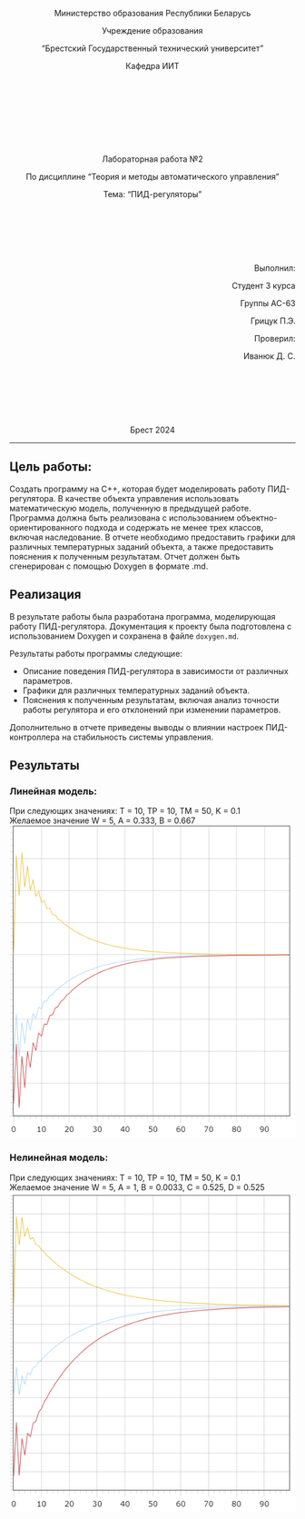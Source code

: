 <p align="center"> Министерство образования Республики Беларусь</p>
<p align="center">Учреждение образования</p>
<p align="center">“Брестский Государственный технический университет”</p>
<p align="center">Кафедра ИИТ</p>
<br><br><br><br><br><br><br>
<p align="center">Лабораторная работа №2</p>
<p align="center">По дисциплине “Теория и методы автоматического управления”</p>
<p align="center">Тема: “ПИД-регуляторы”</p>
<br><br><br><br><br>
<p align="right">Выполнил:</p>
<p align="right">Студент 3 курса</p>
<p align="right">Группы АС-63</p>
<p align="right">Грицук П.Э.</p>
<p align="right">Проверил:</p>
<p align="right">Иванюк Д. С.</p>
<br><br><br><br><br>
<p align="center">Брест 2024</p>

---

## Цель работы:  
Создать программу на C++, которая будет моделировать работу ПИД-регулятора. В качестве объекта управления использовать математическую модель, полученную в предыдущей работе. Программа должна быть реализована с использованием объектно-ориентированного подхода и содержать не менее трех классов, включая наследование. В отчете необходимо предоставить графики для различных температурных заданий объекта, а также предоставить пояснения к полученным результатам. Отчет должен быть сгенерирован с помощью Doxygen в формате .md.

## Реализация  
В результате работы была разработана программа, моделирующая работу ПИД-регулятора. Документация к проекту была подготовлена с использованием Doxygen и сохранена в файле `doxygen.md`. 

Результаты работы программы следующие:  
- Описание поведения ПИД-регулятора в зависимости от различных параметров.
- Графики для различных температурных заданий объекта.
- Пояснения к полученным результатам, включая анализ точности работы регулятора и его отклонений при изменении параметров.

Дополнительно в отчете приведены выводы о влиянии настроек ПИД-контроллера на стабильность системы управления.

## Результаты  
### Линейная модель:  
При следующих значениях: T = 10, TP = 10, TM = 50, K = 0.1  
Желаемое значение W = 5, A = 0.333, B = 0.667  
![linear](./image/linear.png)

### Нелинейная модель: 
При следующих значениях: T = 10, TP = 10, TM = 50, K = 0.1  
Желаемое значение W = 5, A = 1, B = 0.0033, C = 0.525, D = 0.525
![nonLinear](./image/nonLinear.png)